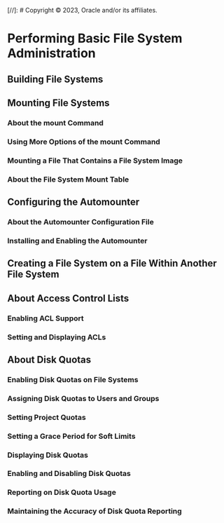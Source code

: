 [//]: # Copyright © 2023, Oracle and/or its affiliates.

# Performing Basic File System Administration

## Building File Systems

## Mounting File Systems

### About the mount Command

### Using More Options of the mount Command

### Mounting a File That Contains a File System Image

### About the File System Mount Table

## Configuring the Automounter

### About the Automounter Configuration File

### Installing and Enabling the Automounter

## Creating a File System on a File Within Another File System

## About Access Control Lists

### Enabling ACL Support

### Setting and Displaying ACLs

## About Disk Quotas

### Enabling Disk Quotas on File Systems

### Assigning Disk Quotas to Users and Groups

### Setting Project Quotas

### Setting a Grace Period for Soft Limits

### Displaying Disk Quotas

### Enabling and Disabling Disk Quotas

### Reporting on Disk Quota Usage

### Maintaining the Accuracy of Disk Quota Reporting


